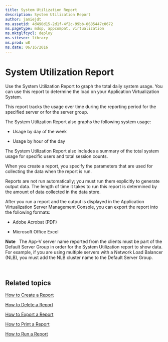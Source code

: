 ```yaml
---
title: System Utilization Report
description: System Utilization Report
author: jamiejdt
ms.assetid: 4d490d15-2d1f-4f2c-99bb-0685447c0672
ms.pagetype: mdop, appcompat, virtualization
ms.mktglfcycl: deploy
ms.sitesec: library
ms.prod: w8
ms.date: 06/16/2016
---
```



# System Utilization Report


Use the System Utilization Report to graph the total daily system usage. You can use this report to determine the load on your Application Virtualization System.

This report tracks the usage over time during the reporting period for the specified server or for the server group.

The System Utilization Report also graphs the following system usage:

-   Usage by day of the week

-   Usage by hour of the day

The System Utilization Report also includes a summary of the total system usage for specific users and total session counts.

When you create a report, you specify the parameters that are used for collecting the data when the report is run.

Reports are not run automatically; you must run them explicitly to generate output data. The length of time it takes to run this report is determined by the amount of data collected in the data store.

After you run a report and the output is displayed in the Application Virtualization Server Management Console, you can export the report into the following formats:

-   Adobe Acrobat (PDF)

-   Microsoft Office Excel

**Note**  
The App-V server name reported from the clients must be part of the Default Server Group in order for the System Utilization report to show data. For example, if you are using multiple servers with a Network Load Balancer (NLB), you must add the NLB cluster name to the Default Server Group.

 

## Related topics


[How to Create a Report](how-to-create-a-reportserver.md)

[How to Delete a Report](how-to-delete-a-reportserver.md)

[How to Export a Report](how-to-export-a-reportserver.md)

[How to Print a Report](how-to-print-a-reportserver.md)

[How to Run a Report](how-to-run-a-reportserver.md)

 

 





